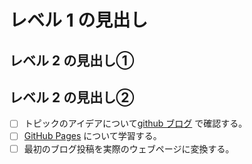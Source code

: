# レベル 1 の見出し
## レベル 2 の見出し①
## レベル 2 の見出し②
- [ ] トピックのアイデアについて[github ブログ](https://github.blog/) で確認する。
- [ ] [GitHub Pages](https://skills.github.com/#first-day-on-github) について学習する。
- [ ] 最初のブログ投稿を実際のウェブページに変換する。
